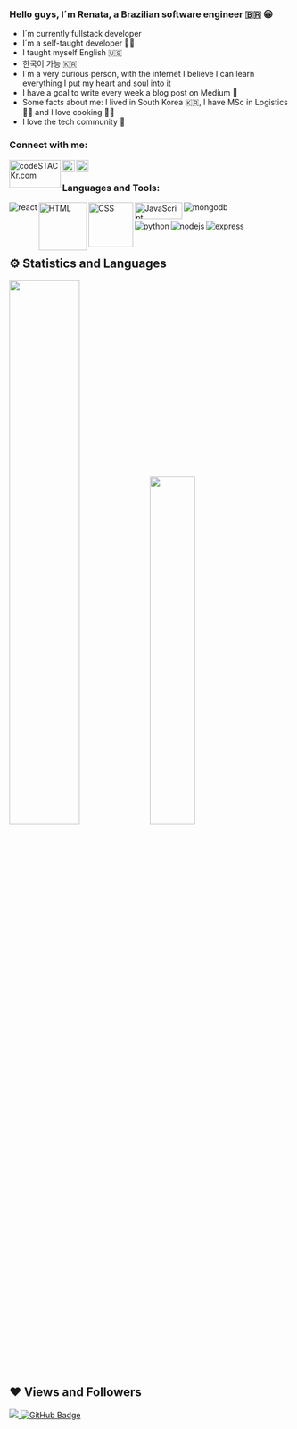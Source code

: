 ### Hello guys, I´m Renata, a Brazilian software engineer :brazil: :grinning:

- I´m currently fullstack developer
- I´m a self-taught developer :woman_technologist:
- I taught myself English :us:
- 한국어 가능 :kr:
- I´m a very curious person, with the internet I believe I can learn everything I put my heart and soul into it
- I have a goal to write every week a blog post on Medium :page_facing_up:
- Some facts about me: I lived in South Korea :kr:, I have MSc in Logistics :woman_student: and I love cooking :woman_cook:
- I love the tech community :purple_heart:



### Connect with me:

[<img align="left" alt="codeSTACKr.com" width="92px" height="50px" src="https://download.logo.wine/logo/Medium_(website)/Medium_(website)-Logo.wine.png"/>][medium]
[<img align="left" alt="codeSTACKr | Twitter" width="22px" src="https://cdn.jsdelivr.net/npm/simple-icons@v3/icons/twitter.svg" />][twitter]
[<img align="left" alt="codeSTACKr | LinkedIn" width="22px" src="https://cdn.jsdelivr.net/npm/simple-icons@v3/icons/linkedin.svg" />][linkedin]

<br />



### Languages and Tools:

<div>
  <img align="left" alt="react" src="https://img.shields.io/badge/react%20-%2320232a.svg?&style=for-the-badge&logo=react&logoColor=%2361DAFB"/>
  <img align="left" alt="HTML" width="86px" src="https://img.shields.io/badge/-html5-E34F26?&style=for-the-badge&logo=html5&logoColor=white"/>
  <img align="left" alt="CSS" width="80px" src="https://img.shields.io/badge/-css3-1572B6?&style=for-the-badge&logo=css3&logoColor=white"/>
  <img align="left" alt="JavaScript" width="85px" height="30px" src="https://img.shields.io/badge/-javascript-F7DF1E?&style=for-the-    badge&logo=javascript&logoColor=black"/>
  <img align="left" alt="mongodb" src="https://img.shields.io/badge/MongoDB-4DB33D?logo=mongodb&logoColor=white&style=for-the-badge"/>
</div>


<br />
<br />

<div>
  <img align="left" alt="python" src="https://img.shields.io/badge/python-4B8BBE?logo=python&logoColor=white&style=for-the-badge"/>
  <img align="left" alt="nodejs" src="https://img.shields.io/badge/-Node.js-black?&style=for-the-badge&logo=node.js&logoColor=339933"/>
  <img align="left" alt="express" src="https://img.shields.io/badge/-Express-grey?&style=for-the-badge&logo=express&logoColor=white"/>
</div>


<br />
<br />

## ⚙ Statistics and Languages 
<img width="50%" src="https://github-readme-stats.vercel.app/api?username=Rennatts&show_icons=true&theme=tokyonight"><img width="40%" src="https://github-readme-stats.vercel.app/api/top-langs/?username=Rennatts&layout=compact&theme=tokyonight"> <br>

## ❤ Views and Followers
<a href="https://github.com/Rennatts/github-profile-views-counter">
    <img src="https://komarev.com/ghpvc/?username=Rennatts">
</a>
<a href="https://github.com/Rennatts?tab=followers"><img src="https://img.shields.io/github/followers/Rennatts?label=Followers&style=social" alt="GitHub Badge"></a>


[medium]: https://medium.com/@renatamachado_73871
[twitter]: https://twitter.com/rennatts
[linkedin]: https://www.linkedin.com/in/renata-machado11/
